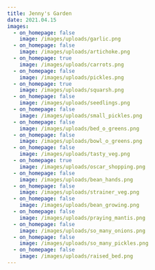 ```yaml
---
title: Jenny's Garden
date: 2021.04.15
images:
  - on_homepage: false
    image: /images/uploads/garlic.png
  - on_homepage: false
    image: /images/uploads/artichoke.png
  - on_homepage: true
    image: /images/uploads/carrots.png
  - on_homepage: false
    image: /images/uploads/pickles.png
  - on_homepage: true
    image: /images/uploads/squarsh.png
  - on_homepage: false
    image: /images/uploads/seedlings.png
  - on_homepage: false
    image: /images/uploads/small_pickles.png
  - on_homepage: false
    image: /images/uploads/bed_o_greens.png
  - on_homepage: false
    image: /images/uploads/bowl_o_greens.png
  - on_homepage: false
    image: /images/uploads/tasty_veg.png
  - on_homepage: true
    image: /images/uploads/oscar_shopping.png
  - on_homepage: false
    image: /images/uploads/bean_hands.png
  - on_homepage: false
    image: /images/uploads/strainer_veg.png
  - on_homepage: false
    image: /images/uploads/bean_growing.png
  - on_homepage: false
    image: /images/uploads/praying_mantis.png
  - on_homepage: false
    image: /images/uploads/so_many_onions.png
  - on_homepage: false
    image: /images/uploads/so_many_pickles.png
  - on_homepage: false
    image: /images/uploads/raised_bed.png
---
```

